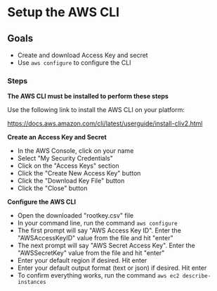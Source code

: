 # Setup the AWS CLI

## Goals

  - Create and download Access Key and secret
  - Use `aws configure` to configure the CLI

### Steps

**The AWS CLI must be installed to perform these steps**

Use the following link to install the AWS CLI on your platform:

https://docs.aws.amazon.com/cli/latest/userguide/install-cliv2.html

**Create an Access Key and Secret**
  - In the AWS Console, click on your name
  - Select "My Security Credentials"
  - Click on the "Access Keys" section
  - Click the "Create New Access Key" button
  - Click the "Download Key File" button
  - Click the "Close" button

**Configure the AWS CLI**
  - Open the downloaded "rootkey.csv" file
  - In your command line, run the command `aws configure`
  - The first prompt will say "AWS Access Key ID". Enter the "AWSAccessKeyID" value from the file and hit "enter"
  - The next prompt will say "AWS Secret Access Key". Enter the "AWSSecretKey" value from the file and hit "enter"
  - Enter your default region if desired. Hit enter
  - Enter your default output format (text or json) if desired. Hit enter
  - To confirm everything works, run the command `aws ec2 describe-instances`

